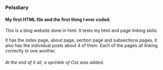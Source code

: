 ### Pelsdiary
#### My first HTML file and the first thing I ever coded.
This is a blog website done in html. It tests my html and page linking skills.

It has the index page, about page, section page and subsections pages, it also has the individual posts about 4 of them.
Each of the pages all linking correctly to one another.

###### At the end of it all, a sprinkle of Css was added. 

